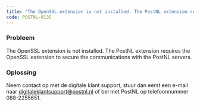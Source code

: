 ```yaml
---
title: "The OpenSSL extension is not installed. The PostNL extension requires the OpenSSL extension to secure the communications with the PostNL servers."
code: POSTNL-0135
---
```



<p><h3>Probleem</h3></p><p>The OpenSSL extension is not installed. The PostNL extension requires the OpenSSL extension to secure the communications with the PostNL servers.</p><p><h3>Oplossing</h3></p><p>Neem contact op met de digitale klant support, stuur dan eerst een e-mail naar <a href="mailto:digitaleklantsupport@postnl.nl" class="external-link" rel="nofollow">digitaleklantsupport@postnl.nl</a> of bel met PostNL op telefoonnummer 088-2255651.</p>
